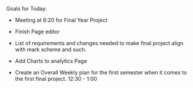 Goals for Today:
- Meeting at 6:20 for Final Year Project
- Finish Page editor
- List of requirements and changes needed to make final project align with mark scheme and such.
- Add Charts to analytics Page
  
- Create an Overall Weekly plan for the first semester when it comes to the first final project.
  12:30 - 1:00

